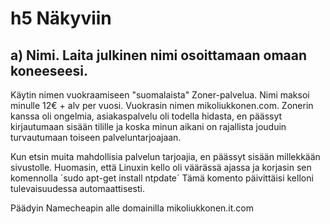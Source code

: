 # h5 Näkyviin

## a) Nimi. Laita julkinen nimi osoittamaan omaan koneeseesi.
Käytin nimen vuokraamiseen "suomalaista" Zoner-palvelua. Nimi maksoi minulle 12€ + alv per vuosi. Vuokrasin nimen mikoliukkonen.com.
Zonerin kanssa oli ongelmia, asiakaspalvelu oli todella hidasta, en päässyt kirjautumaan sisään tilille ja koska minun aikani on rajallista jouduin turvautumaan toiseen palveluntarjoajaan.

Kun etsin muita mahdollisia palvelun tarjoajia, en päässyt sisään millekkään sivustolle. Huomasin, että Linuxin kello oli väärässä ajassa ja korjasin sen komennolla
´sudo apt-get install ntpdate´ Tämä komento päivittäisi kelloni tulevaisuudessa automaattisesti. 

Päädyin Namecheapin alle domainilla mikoliukkonen.it.com
